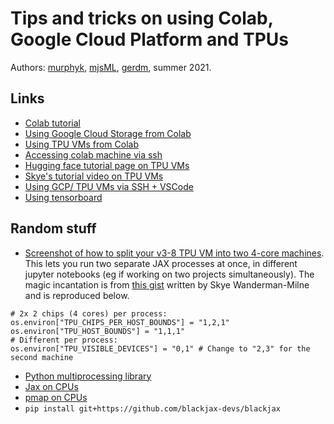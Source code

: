 # Tips and tricks on using Colab, Google Cloud Platform and TPUs

Authors: [murphyk](https://github.com/murphyk), [mjsML](https://github.com/mjsML), [gerdm](https://github.com/gerdm), summer  2021.

## Links

* [Colab tutorial](https://colab.research.google.com/github/probml/probml-notebooks/blob/main/notebooks/colab_intro.ipynb)
* [Using Google Cloud Storage from Colab](https://colab.research.google.com/github/probml/probml-notebooks/blob/main/notebooks/GCS_demo_v2.ipynb)
* [Using TPU VMs from Colab](https://colab.research.google.com/github/probml/probml-notebooks/blob/main/notebooks/tpu_colab_tutorial.ipynb)
* [Accessing colab machine via ssh](https://colab.research.google.com/github/probml/probml-notebooks/blob/main/notebooks/ssh_tunnels_and_how_to_dig_them.ipynb)
* [Hugging face tutorial page on TPU VMs](https://github.com/huggingface/transformers/blob/master/examples/research_projects/jax-projects/README.md#how-to-setup-tpu-vm)
* [Skye's tutorial video on TPU VMs](https://www.youtube.com/watch?v=fuAyUQcVzTY)
* [Using GCP/ TPU VMs via SSH + VSCode](https://github.com/probml/pyprobml/blob/master/notebooks/tutorials/gcp_ssh_vscode.md)
* [Using tensorboard](https://colab.research.google.com/github/tensorflow/tensorboard/blob/master/docs/tbdev_getting_started.ipynb)

## Random stuff

* [Screenshot of how to split your v3-8 TPU VM into two 4-core machines](https://github.com/probml/probml-notebooks/blob/main/images/jax-tpu-split.png). This lets you run two separate JAX processes at once, in different jupyter notebooks (eg if working on two projects simultaneously). The magic incantation is from [this gist](https://gist.github.com/skye/f82ba45d2445bb19d53545538754f9a3) written by Skye Wanderman-Milne and is reproduced below.
```
# 2x 2 chips (4 cores) per process:
os.environ["TPU_CHIPS_PER_HOST_BOUNDS"] = "1,2,1"
os.environ["TPU_HOST_BOUNDS"] = "1,1,1"
# Different per process:
os.environ["TPU_VISIBLE_DEVICES"] = "0,1" # Change to "2,3" for the second machine
```

* [Python multiprocessing library](https://docs.python.org/3/library/multiprocessing.html)
* [Jax on CPUs](https://github.com/google/jax/issues/1598#issuecomment-548031576)
* [pmap on CPUs](https://github.com/google/jax/issues/1408)
* `pip install git+https://github.com/blackjax-devs/blackjax`

